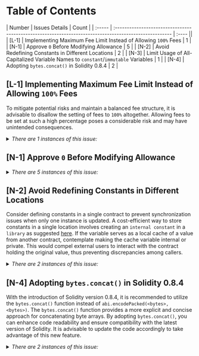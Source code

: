 # Table of Contents
| Number | Issues Details                                                                                         | Count |
| :----- | :----------------------------------------------------------------------------------------------------- | :---- ||
| [L-1] | Implementing Maximum Fee Limit Instead of Allowing `100%` Fees | 1 |
| [N-1] | Approve `0` Before Modifying Allowance | 5 |
| [N-2] | Avoid Redefining Constants in Different Locations | 2 |
| [N-3] | Limit Usage of All-Capitalized Variable Names to `constant`/`immutable` Variables | 1 |
| [N-4] | Adopting `bytes.concat()` in Solidity 0.8.4 | 2 |


## [L-1]</a><a name="L-1"> Implementing Maximum Fee Limit Instead of Allowing `100%` Fees

To mitigate potential risks and maintain a balanced fee structure, it is advisable to disallow the setting of fees to `100%` altogether. Allowing fees to be set at such a high percentage poses a considerable risk and may have unintended consequences.

<details>
<summary><i>There are 1 instances of this issue:</i></summary>

```solidity
File: RdpxV2Core.sol
function setRdpxFeePercentage
```
</details>


## [N-1]</a><a name="N-1"> Approve `0` Before Modifying Allowance

<details>
<summary><i>There are 5 instances of this issue:</i></summary>

```solidity
File: UniV3LiquidityAmo.sol
IERC20WithBurn(_token).approve(_target, _amount);
```

```solidity
File: RdpxV2Core.sol
IERC20WithBurn(_token).approve(_spender, _amount);
```

</details>



## [N-2]</a><a name="N-2"> Avoid Redefining Constants in Different Locations

Consider defining constants in a single contract to prevent synchronization issues when only one instance is updated. A cost-efficient way to store constants in a single location involves creating an `internal constant` in a `library` as suggested <a href="https://medium.com/coinmonks/gas-cost-of-solidity-library-functions-dbe0cedd4678">here</a>. If the variable serves as a local cache of a value from another contract, contemplate making the cache variable internal or private. This would compel external users to interact with the contract holding the original value, thus preventing discrepancies among callers.


<details>
<summary><i>There are 2 instances of this issue:</i></summary>

```solidity
File: UniV2LiquidityAmo.sol
uint256 public constant DEFAULT_PRECISION = 1e8;
```

```solidity
File: ReLPContract.sol
uint256 public constant DEFAULT_PRECISION = 1e8;
```
</details>


## [N-4]</a><a name="N-4"> Adopting `bytes.concat()` in Solidity 0.8.4

With the introduction of Solidity version 0.8.4, it is recommended to utilize the `bytes.concat()` function instead of `abi.encodePacked(<bytes>, <bytes>)`. The `bytes.concat()` function provides a more explicit and concise approach for concatenating byte arrays. By adopting `bytes.concat()`, you can enhance code readability and ensure compatibility with the latest version of Solidity. It is advisable to update the code accordingly to take advantage of this new feature.

<details>
<summary><i>There are 2 instances of this issue:</i></summary>

```solidity
File: RdpxV2Core.sol
keccak256(abi.encodePacked(asset.tokenSymbol)) ==
        keccak256(abi.encodePacked(_token)),
```

```solidity
File: UniV3LiquidityAmo.sol
keccak256(abi.encodePacked(address(this), _tickLower, _tickUpper))
```
</details>